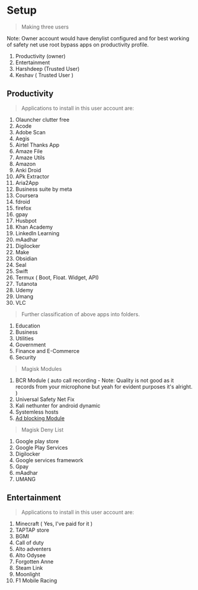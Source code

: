 # Setup

> Making three users

Note: Owner account would have denylist configured and for best working of safety net use root bypass apps on productivity profile.

1. Productivity (owner)
2. Entertainment
3. Harshdeep (Trusted User)
4. Keshav ( Trusted User )

## Productivity 

> Applications to install in this user account are:

1. Olauncher clutter free
2. Acode
3. Adobe Scan
4. Aegis 
5. Airtel Thanks App
6. Amaze File 
7. Amaze Utils
8. Amazon
9. Anki Droid
10. APk Extractor
11. Aria2App
12. Business suite by meta
13. Coursera
14. fdroid
15. firefox
16. gpay
17. Husbpot
18. Khan Academy
19. LinkedIn Learning
20. mAadhar
21. Digilocker
22. Make
23. Obsidian
24. Seal
25. Swift
26. Termux ( Boot, Float. Widget, API)
27. Tutanota
28. Udemy
29. Umang
30. VLC


> Further classification of above apps into folders.

1. Education 
2. Business
3. Utilities  
4. Government
5. Finance and E-Commerce
6. Security

> Magisk Modules

1. BCR Module ( auto call recording - Note: Quality is not good as it records from your microphone but yeah for evident purposes it's alright. )
2. Universal Safety Net Fix
3. Kali nethunter for android dynamic
4. Systemless hosts
5. [Ad blocking Module](https://github.com/pantsufan/Magisk-Ad-Blocking-Module)

> Magisk Deny List

1. Google play store
2. Google Play Services
3. Digilocker
4. Google services framework
5. Gpay
6. mAadhar
7. UMANG



## Entertainment

> Applications to install in this user account are:

1. Minecraft ( Yes, I've paid for it )
2.  TAPTAP store
3.  BGMI 
4.  Call of duty
5.  Alto adventers
6.  Alto Odysee
7.  Forgotten Anne
8.  Steam Link
9.  Moonlight
10. F1 Mobile Racing


## 
